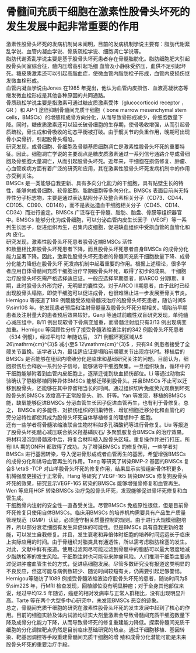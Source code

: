 # 骨髓间充质干细胞在激素性股骨头坏死的 发生发展中起非常重要的作用  
激素性股骨头坏死的发病机制尚未阐明，目前的发病机制学说主要有：脂肪代谢紊乱学说、血管内凝血学说、骨质疏松学说、细胞凋亡学说等。  
脂肪代谢紊乱学说主要是基于股骨头坏死患者存在骨髓脂肪化。脂肪细胞肥大引起股骨头间室综合征，髓内压增高引起毛细 血管及小静脉受挤压，血供不足引起坏死。糖皮质激素还可以引起高脂血症，使微血管内脂肪栓子形成，血管内皮损伤继发微血栓形成。  
血管内凝血学说由Jones 在1985 年提出，他认为血管内皮损伤、血液高凝状态等继发微血栓形成是其他各种原因的共同通路。  
骨质疏松学说主要是指激素可通过糖皮质激素受体（glucocorticoid receptor ， GR ）和  AP-1  途径抑制骨髓间充质干细胞（ bone marrow  mesenchymal stem cells，BMSCs）的增殖和成骨方向分化，从而导致骨形成减少，骨细胞数量下降。同时，糖皮质激素还可以延长破骨细胞的生存期，使骨吸收增强，从而引起骨质疏松，骨生成和骨吸收的动态平衡被打破。由于髋关节的负重作用，晚期可出现骨小梁骨折，引起股骨头塌陷。  
研究发现，成骨细胞、骨细胞及骨髓基质细胞凋亡是激素性股骨头坏死的重要特征。因此，细胞凋亡学说的主要观点是糖皮质激素通过一系列信号通路介导成骨细胞及骨细胞大量凋亡，从而引起股骨头坏死。近年来，干细胞在损伤修复、肿瘤、心血管疾病方面有着广泛的研究和应用，其在激素性股骨头坏死发病机制中的作用亦受到关注。  
BMSCs 是一类能够自我更新、具有多向分化能力的干细胞，具有贴壁生长的特性，能够向成骨细胞、软骨细胞、脂肪细胞等多向分化。BMSCs 表面目前尚无特异性分子标志物，主要是通过表达黏附分子及整合素相关分子（CD73、CD44、CD105、CD90、CD146），而不是表达造血干细胞相关分子（CD45、CD14、CD34）而进行鉴定。BMSCs 广泛存在于骨髓、脂肪、胎盘、骨膜等组织器官中。BMSCs 能够分化为成骨细胞，可以分泌血管内皮生长因子（VEGF）等一系列生长因子，促进组织再生，召集内皮细胞，促进缺血组织中受损血管的血管化和内 皮化。  
研究发现，激素性股骨头坏死患者股骨近端BMSCs 活性  
和数量相比非股骨头坏死患者下降，而且股骨头坏死患者自身BMSCs 的成骨分化能力显著下降。因此，激素性股骨头坏死患者的骨髓间充质干细胞数量下降、成骨分化能力降低在股骨头坏 死发病机制中起着重要的作用。根据上述理论，很多学者应用自体骨髓间充质干细胞治疗早期股骨头坏死，取得了初步的成果。 干细胞治疗股骨头坏死需严格选择适应证。一般应选择早期患者，即ARCO 分期Ⅰ期、Ⅱ期，此时股骨头外形完好，无明显的囊性变。对于ARCO Ⅲ期患者，由于此时已经出现股骨头塌陷，即使干细胞可以促进成骨，也很难阻止进一步发展至骨关节炎。Hernigou 等报道了189 例髋接受浓缩骨髓液治疗的股骨头坏死患者，随访时间$ 5\sim10$  年。他发现患者预后和注射骨髓量及股骨头坏死分期相关。塌陷前早期患者及注射量大的患者预后效果较好。Ganji 等通过前瞻性双盲研究发现，单纯髓心减压组中，8/11 例出现软骨下骨病变加重，而骨髓注射组只有3/13 例出现病变加重。Hernigou 等回顾性分析了接受骨髓浓缩液注射的342 例股骨头坏死患者（534 例髋），经过平均12 年随访后，  371 例髋坏死区域从$ 26\mathrm{cm}^{3}$    减小至$ 12\mathrm{cm}^{3}$    ，只有94 例患者接受了全髋关节置换。该学者认为，最佳适应证是塌陷前期髋关节出现症状时。移植后的BMSCs 是否能够在组织内增殖分化是临床和基础研究关注的问题。目前认为，细胞损伤后会释放一系列分子信号，能够诱导干细胞聚集。一旦组织缺血，循环中的干细胞能够附着到血管内皮细胞上，逐渐迁徙到缺血损伤部位。Li 等通过动物实验确认了静脉移植同种异体BMSCs 能够迁移到股骨头。并且BMSCs 不止可以迁移到股骨头，还能够在其中停留相当长的时间。通过组织切片免疫荧光观察到坏死股骨头的BMSCs 浓度高于正常股骨头、肺、肝等。Yan 等发现，移植的BMSCs 能，缺氧能够促进BMSCs 分泌血管生长因子促进血管再生，也有利于骨修复。总之， BMSCs 的多能性、对损伤组织的归巢特性、增加细胞迁移分化和血管化的旁分泌特性都使其成为股骨头坏死自体移植修复的理想种子 细胞。  
还有一些学者将骨髓浓缩液联合生物材料如多孔磷酸钙等进行骨修复。Liu 等报道了股骨头坏死髓心减压联合纳米羟基磷灰石/ 多聚酰胺复合BMSCs 的治疗效果。将材料浸泡到骨髓液中后，将复合材料植入股骨头区域。重复操作并进行打压。所有ⅢA 期的ONFH 都取得了成功。为了增强BMSCs 的修复作用，一些学者对BMSCs 进行基因转染，导入促进骨形成或者血管再生的基因，希望增强BMSCs的成骨分化和诱导血管再生的作用。Tang 等研究了转染BMP-2 基因的BMSCs 复合$ \eta$ -TCP 对山羊股骨头坏死的修复作用，结果显示实验组新骨体积更多，机械强度更接近于正常骨。Hang 等研究了VEGF-165 转染BMSCs 修复狗股骨头坏死的效果，研究显示VEGF-165 转染的BMSCs 能够增强骨修复和血管再生。Wen 等应用HGF 转染BMSCs 治疗兔股骨头坏死，发现能够促进骨坏死修复和血管生成。  
干细胞骨内注射的安全性一直备受关注。尽管BMSCs 免疫原性很低，但是目前骨坏死修复只使用自体BMSCs。临床用BMSCs 的培养机构需要具有产品生产质量管理规范（GMP）认证，必须遵守相关质量控制的规则。由于进行大规模细胞培养，所以部分衰老细胞有发生异倍体的可能性。但是BMSCs 具有自我更新的潜能，可以发生自我修复。并且，发生衰老和异倍体时细胞的培养时间远远长于临床上实际应用的时间。由于骨组织对脂类具有通透性，所以需考虑脂肪栓塞的发生。对此，文献中鲜有报道。使用过滤网尽可能过滤到骨髓中的脂肪可以最大限度地减少脂肪栓塞的发生风险。干细胞注射也可能带来肿瘤风险。人们推测干细胞主要通过促进肿瘤血管生长的方式，促进癌细胞发展。尽管多数研究没有报道这类明显的不良反应，但这可能与病例数较少、随访时间较短有关，仍需要引起足够警惕。Hernigou等随访了1089 例接受骨髓浓缩液治疗股骨头坏死的患者，随访时间为$ 5\sim22$  年，行MRI 检查发现，回植部位没有明显肿瘤；对于全身其他部位来说，经过平均12.5 年随访，癌症的相对发病率与正常人群相比，没有出现明显升高。Tarte 等在两个大型多中心研究中，未发现BMSCs 恶变的迹象。  
总之，骨髓间充质干细胞的研究在激素性股骨头坏死的发生发展中起到了核心的作用。目前的细胞实验及体内试验均证实大剂量激素会导致骨髓间充质干细胞数量下降及成骨分化能力下降，从而导致骨坏死的修复重建能力降低。探索骨髓间充质干细胞的分化调控靶点仍然是目前临床基础研究的热点。通过干细胞移植、基因转染、靶基因调控等手段重建骨髓间充质干细胞的增 殖和成骨分化潜能可能是未来股骨头坏死的重要治疗手段。  
